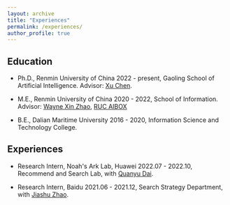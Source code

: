 ```yaml
---
layout: archive
title: "Experiences"
permalink: /experiences/
author_profile: true
---
```



## Education
- Ph.D., Renmin University of China
2022 - present, Gaoling School of Artificial Intelligence.
Advisor: [Xu Chen](http://xu-chen.com/).

- M.E., Renmin University of China
2020 - 2022, School of Information.
Advisor: [Wayne Xin Zhao](http://playbigdata.ruc.edu.cn/batmanfly/), [RUC AIBOX](http://aibox.ruc.edu.cn/)

- B.E., Dalian Maritime University
2016 - 2020, Information Science and Technology College.

## Experiences
- Research Intern, Noah's Ark Lab, Huawei
2022.07 - 2022.10, Recommend and Search Lab, with [Quanyu Dai](https://scholar.google.com/citations?user=Q1GGOPoAAAAJ&hl=zh-CN&oi=ao).

- Research Intern, Baidu
2021.06 - 2021.12, Search Strategy Department, with [Jiashu Zhao](https://scholar.google.com/citations?user=9vsMVz8AAAAJ&hl=zh-CN&oi=ao).

